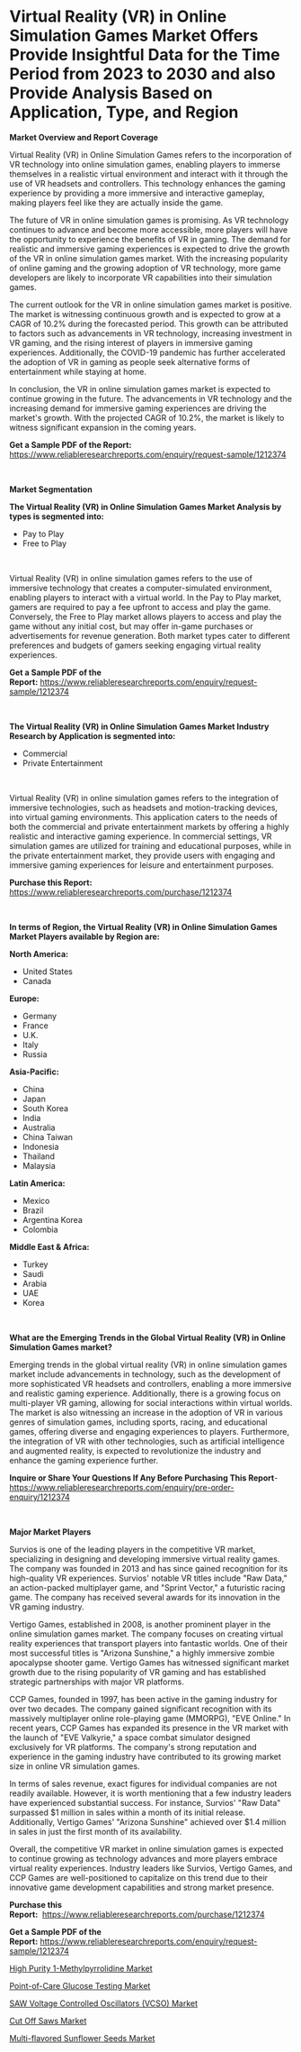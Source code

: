 <p><h1>Virtual Reality (VR) in Online Simulation Games Market Offers Provide Insightful Data for the Time Period from 2023 to 2030 and also Provide Analysis Based on Application, Type, and Region</h1></p><p><strong>Market Overview and Report Coverage</strong></p>
<p><p>Virtual Reality (VR) in Online Simulation Games refers to the incorporation of VR technology into online simulation games, enabling players to immerse themselves in a realistic virtual environment and interact with it through the use of VR headsets and controllers. This technology enhances the gaming experience by providing a more immersive and interactive gameplay, making players feel like they are actually inside the game.</p><p>The future of VR in online simulation games is promising. As VR technology continues to advance and become more accessible, more players will have the opportunity to experience the benefits of VR in gaming. The demand for realistic and immersive gaming experiences is expected to drive the growth of the VR in online simulation games market. With the increasing popularity of online gaming and the growing adoption of VR technology, more game developers are likely to incorporate VR capabilities into their simulation games.</p><p>The current outlook for the VR in online simulation games market is positive. The market is witnessing continuous growth and is expected to grow at a CAGR of 10.2% during the forecasted period. This growth can be attributed to factors such as advancements in VR technology, increasing investment in VR gaming, and the rising interest of players in immersive gaming experiences. Additionally, the COVID-19 pandemic has further accelerated the adoption of VR in gaming as people seek alternative forms of entertainment while staying at home.</p><p>In conclusion, the VR in online simulation games market is expected to continue growing in the future. The advancements in VR technology and the increasing demand for immersive gaming experiences are driving the market's growth. With the projected CAGR of 10.2%, the market is likely to witness significant expansion in the coming years.</p></p>
<p><strong>Get a Sample PDF of the Report:</strong> <a href="https://www.reliableresearchreports.com/enquiry/request-sample/1212374">https://www.reliableresearchreports.com/enquiry/request-sample/1212374</a></p>
<p>&nbsp;</p>
<p><strong>Market Segmentation</strong></p>
<p><strong>The Virtual Reality (VR) in Online Simulation Games Market Analysis by types is segmented into:</strong></p>
<p><ul><li>Pay to Play</li><li>Free to Play</li></ul></p>
<p>&nbsp;</p>
<p><p>Virtual Reality (VR) in online simulation games refers to the use of immersive technology that creates a computer-simulated environment, enabling players to interact with a virtual world. In the Pay to Play market, gamers are required to pay a fee upfront to access and play the game. Conversely, the Free to Play market allows players to access and play the game without any initial cost, but may offer in-game purchases or advertisements for revenue generation. Both market types cater to different preferences and budgets of gamers seeking engaging virtual reality experiences.</p></p>
<p><strong>Get a Sample PDF of the Report:</strong>&nbsp;<a href="https://www.reliableresearchreports.com/enquiry/request-sample/1212374">https://www.reliableresearchreports.com/enquiry/request-sample/1212374</a></p>
<p>&nbsp;</p>
<p><strong>The Virtual Reality (VR) in Online Simulation Games Market Industry Research by Application is segmented into:</strong></p>
<p><ul><li>Commercial</li><li>Private Entertainment</li></ul></p>
<p>&nbsp;</p>
<p><p>Virtual Reality (VR) in online simulation games refers to the integration of immersive technologies, such as headsets and motion-tracking devices, into virtual gaming environments. This application caters to the needs of both the commercial and private entertainment markets by offering a highly realistic and interactive gaming experience. In commercial settings, VR simulation games are utilized for training and educational purposes, while in the private entertainment market, they provide users with engaging and immersive gaming experiences for leisure and entertainment purposes.</p></p>
<p><strong>Purchase this Report:</strong>&nbsp; <a href="https://www.reliableresearchreports.com/purchase/1212374">https://www.reliableresearchreports.com/purchase/1212374</a></p>
<p>&nbsp;</p>
<p><strong>In terms of Region, the Virtual Reality (VR) in Online Simulation Games Market Players available by Region are:</strong></p>
<p>
    <p> <strong> North America: </strong>
        <ul>
            <li>United States</li>
            <li>Canada</li>
        </ul>
        </p> 
    <p> <strong> Europe: </strong>
        <ul>
            <li>Germany</li>
            <li>France</li>
            <li>U.K.</li>
            <li>Italy</li>
            <li>Russia</li>
        </ul>
        </p> 
    <p> <strong> Asia-Pacific: </strong>
        <ul>
            <li>China</li>
            <li>Japan</li>
            <li>South Korea</li>
            <li>India</li>
            <li>Australia</li>
            <li>China Taiwan</li>
            <li>Indonesia</li>
            <li>Thailand</li>
            <li>Malaysia</li>
        </ul>
        </p> 
    <p> <strong> Latin America: </strong>
        <ul>
            <li>Mexico</li>
            <li>Brazil</li>
            <li>Argentina Korea</li>
            <li>Colombia</li>
        </ul>
        </p> 
    <p> <strong> Middle East & Africa: </strong>
        <ul>
            <li>Turkey</li>
            <li>Saudi</li>
            <li>Arabia</li>
            <li>UAE</li>
            <li>Korea</li>
        </ul>
    </p>
    </p>
<p>&nbsp;</p>
<p><strong>What are the Emerging Trends in the Global Virtual Reality (VR) in Online Simulation Games market?</strong></p>
<p><p>Emerging trends in the global virtual reality (VR) in online simulation games market include advancements in technology, such as the development of more sophisticated VR headsets and controllers, enabling a more immersive and realistic gaming experience. Additionally, there is a growing focus on multi-player VR gaming, allowing for social interactions within virtual worlds. The market is also witnessing an increase in the adoption of VR in various genres of simulation games, including sports, racing, and educational games, offering diverse and engaging experiences to players. Furthermore, the integration of VR with other technologies, such as artificial intelligence and augmented reality, is expected to revolutionize the industry and enhance the gaming experience further.</p></p>
<p><strong>Inquire or Share Your Questions If Any Before Purchasing This Report</strong>- <a href="https://www.reliableresearchreports.com/enquiry/pre-order-enquiry/1212374">https://www.reliableresearchreports.com/enquiry/pre-order-enquiry/1212374</a></p>
<p>&nbsp;</p>
<p><strong>Major Market Players</strong></p>
<p><p>Survios is one of the leading players in the competitive VR market, specializing in designing and developing immersive virtual reality games. The company was founded in 2013 and has since gained recognition for its high-quality VR experiences. Survios' notable VR titles include "Raw Data," an action-packed multiplayer game, and "Sprint Vector," a futuristic racing game. The company has received several awards for its innovation in the VR gaming industry.</p><p>Vertigo Games, established in 2008, is another prominent player in the online simulation games market. The company focuses on creating virtual reality experiences that transport players into fantastic worlds. One of their most successful titles is "Arizona Sunshine," a highly immersive zombie apocalypse shooter game. Vertigo Games has witnessed significant market growth due to the rising popularity of VR gaming and has established strategic partnerships with major VR platforms.</p><p>CCP Games, founded in 1997, has been active in the gaming industry for over two decades. The company gained significant recognition with its massively multiplayer online role-playing game (MMORPG), "EVE Online." In recent years, CCP Games has expanded its presence in the VR market with the launch of "EVE Valkyrie," a space combat simulator designed exclusively for VR platforms. The company's strong reputation and experience in the gaming industry have contributed to its growing market size in online VR simulation games.</p><p>In terms of sales revenue, exact figures for individual companies are not readily available. However, it is worth mentioning that a few industry leaders have experienced substantial success. For instance, Survios' "Raw Data" surpassed $1 million in sales within a month of its initial release. Additionally, Vertigo Games' "Arizona Sunshine" achieved over $1.4 million in sales in just the first month of its availability.</p><p>Overall, the competitive VR market in online simulation games is expected to continue growing as technology advances and more players embrace virtual reality experiences. Industry leaders like Survios, Vertigo Games, and CCP Games are well-positioned to capitalize on this trend due to their innovative game development capabilities and strong market presence.</p></p>
<p><strong>Purchase this Report:</strong>&nbsp;&nbsp;<a href="https://www.reliableresearchreports.com/purchase/1212374">https://www.reliableresearchreports.com/purchase/1212374</a></p>
<p></p>
<p><strong>Get a Sample PDF of the Report:</strong>&nbsp;<a href="https://www.reliableresearchreports.com/enquiry/request-sample/1212374">https://www.reliableresearchreports.com/enquiry/request-sample/1212374</a></p>
<p><p><a href="https://www.linkedin.com/pulse/high-purity-1-methylpyrrolidine-market-size-share-amp-trends/">High Purity 1-Methylpyrrolidine Market</a></p><p><a href="https://medium.com/@myrticecole/point-of-care-glucose-testing-market-size-cagr-trends-2024-2030-45e38829be23">Point-of-Care Glucose Testing Market</a></p><p><a href="https://www.linkedin.com/pulse/saw-voltage-controlled-oscillators-vcso-market-research-report-dcqye/">SAW Voltage Controlled Oscillators (VCSO) Market</a></p><p><a href="https://github.com/lilstefpacute/Market-Research-Report-List-1/blob/main/cut-off-saws-market.md">Cut Off Saws Market</a></p><p><a href="https://github.com/AKSHATREPORTPRIME/Market-Research-Report-List-1/blob/main/multi-flavored-sunflower-seeds-market.md">Multi-flavored Sunflower Seeds Market</a></p></p>